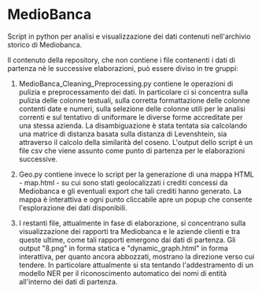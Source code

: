 # MedioBanca
Script in python per analisi e visualizzazione dei dati contenuti nell'archivio storico di Mediobanca. 

Il contenuto della repository, che non contiene i file contenenti i dati di partenza nè le successive elaborazioni, può essere diviso in tre gruppi: 

1) MedioBanca_Cleaning_Preprocessing.py contiene le operazioni di pulizia e preprocessamento dei dati. In particolare ci si concentra sulla pulizia delle colonne testuali, sulla corretta formattazione
   delle colonne contenti date e numeri, sulla selezione delle colonne utili per le analisi correnti e sul tentativo di uniformare le diverse forme accreditate per una stessa azienda. La disambiguazione
   è stata tentata sia calcolando una matrice di distanza basata sulla distanza di Levenshtein, sia attraverso il calcolo della similarità del coseno. L'output dello script è un file csv che viene assunto
   come punto di partenza per le elaborazioni successive.

2) Geo.py contiene invece lo script per la generazione di una mappa HTML - map.html - su cui sono stati geolocalizzati i crediti concessi da Mediobanca e gli eventuali export che tali crediti hanno
   generato. La mappa è interattiva e ogni punto cliccabile apre un popup che consente l'esplorazione dei dati disponibili.

3) I restanti file, attualmente in fase di elaborazione, si concentrano sulla visualizzazione dei rapporti tra Mediobanca e le aziende clienti e tra queste ultime, come tali rapporti emergono dai dati di
   partenza. Gli output "8.png" in forma statica e "dynamic_graph.html" in forma interattiva, per quanto ancora abbozzati, mostrano la direzione verso cui tendere. In particolare attualmente si sta tentando
   l'addestramento di un modello NER per il riconoscimento automatico dei nomi di entità all'interno dei dati di partenza.
   
